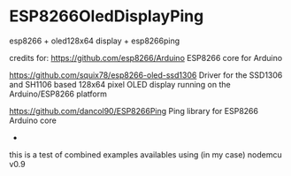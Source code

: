 # ESP8266OledDisplayPing
esp8266 + oled128x64 display + esp8266ping

credits for:
https://github.com/esp8266/Arduino
ESP8266 core for Arduino

https://github.com/squix78/esp8266-oled-ssd1306
Driver for the SSD1306 and SH1106 based 128x64 pixel OLED display running on the Arduino/ESP8266 platform

https://github.com/dancol90/ESP8266Ping
Ping library for ESP8266 Arduino core

-

this is a test of combined examples availables 
using (in my case) nodemcu v0.9
